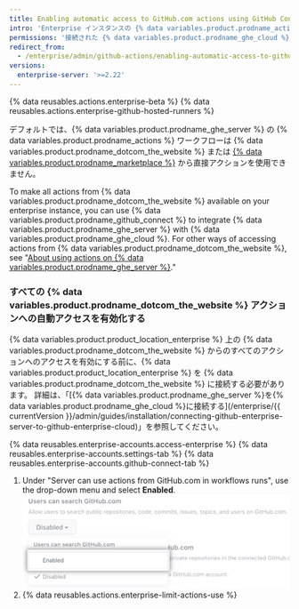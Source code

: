 ```yaml
---
title: Enabling automatic access to GitHub.com actions using GitHub Connect
intro: 'Enterprise インスタンスの {% data variables.product.prodname_actions %} が {% data variables.product.prodname_dotcom_the_website %} のアクションを使用できるようにするには、{% data variables.product.product_location_enterprise %} を {% data variables.product.prodname_ghe_cloud %} に接続します。'
permissions: '接続された {% data variables.product.prodname_ghe_cloud %} Organization または Enterprise アカウントの所有者でもある {% data variables.product.prodname_ghe_server %} のサイト管理者は、すべての {% data variables.product.prodname_dotcom_the_website %} アクションへのアクセスを有効にできます。'
redirect_from:
  - /enterprise/admin/github-actions/enabling-automatic-access-to-githubcom-actions-using-github-connect
versions:
  enterprise-server: '>=2.22'
---
```


{% data reusables.actions.enterprise-beta %}
{% data reusables.actions.enterprise-github-hosted-runners %}

デフォルトでは、{% data variables.product.prodname_ghe_server %} の {% data variables.product.prodname_actions %} ワークフローは {% data variables.product.prodname_dotcom_the_website %} または [{% data variables.product.prodname_marketplace %}](https://github.com/marketplace?type=actions) から直接アクションを使用できません。

To make all actions from {% data variables.product.prodname_dotcom_the_website %} available on your enterprise instance, you can use {% data variables.product.prodname_github_connect %} to integrate {% data variables.product.prodname_ghe_server %} with {% data variables.product.prodname_ghe_cloud %}. For other ways of accessing actions from {% data variables.product.prodname_dotcom_the_website %}, see "[About using actions on {% data variables.product.prodname_ghe_server %}](/admin/github-actions/about-using-actions-on-github-enterprise-server)."

### すべての {% data variables.product.prodname_dotcom_the_website %} アクションへの自動アクセスを有効化する

{% data variables.product.product_location_enterprise %} 上の {% data variables.product.prodname_dotcom_the_website %} からのすべてのアクションへのアクセスを有効にする前に、{% data variables.product.product_location_enterprise %} を {% data variables.product.prodname_dotcom_the_website %} に接続する必要があります。 詳細は、「[{% data variables.product.prodname_ghe_server %}を{% data variables.product.prodname_ghe_cloud %}に接続する](/enterprise/{{ currentVersion }}/admin/guides/installation/connecting-github-enterprise-server-to-github-enterprise-cloud)」を参照してください。

{% data reusables.enterprise-accounts.access-enterprise %}
{% data reusables.enterprise-accounts.settings-tab %}
{% data reusables.enterprise-accounts.github-connect-tab %}
1. Under "Server can use actions from GitHub.com in workflows runs", use the drop-down menu and select **Enabled**. ![Drop-down menu to actions from GitHub.com in workflows runs](/assets/images/enterprise/site-admin-settings/enable-marketplace-actions-drop-down.png)
1. {% data reusables.actions.enterprise-limit-actions-use %}

